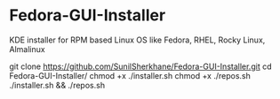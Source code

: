 # Fedora-GUI-Installer

KDE installer for RPM based Linux OS like Fedora, RHEL, Rocky Linux, Almalinux

git clone https://github.com/SunilSherkhane/Fedora-GUI-Installer.git
cd Fedora-GUI-Installer/
chmod +x ./installer.sh
chmod +x ./repos.sh
./installer.sh && ./repos.sh


